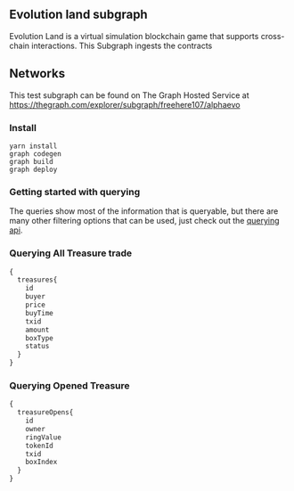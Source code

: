 ## Evolution land subgraph

Evolution Land is a virtual simulation blockchain game that supports cross-chain interactions. This Subgraph ingests the contracts

## Networks

This test subgraph can be found on The Graph Hosted Service at https://thegraph.com/explorer/subgraph/freehere107/alphaevo

### Install 

```shell script
yarn install
graph codegen
graph build
graph deploy 
```

### Getting started with querying 
The queries show most of the information that is queryable, but there are many other filtering options that can be used, just check out the [querying api](https://github.com/graphprotocol/graph-node/blob/master/docs/graphql-api.md).


### Querying All Treasure trade

```graphql
{
  treasures{
    id
    buyer
    price
    buyTime
    txid
    amount
    boxType
    status
  }
}
```

### Querying Opened Treasure

```graphql
{
  treasureOpens{
    id
    owner
    ringValue
    tokenId
    txid
    boxIndex
  }
}
```
